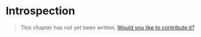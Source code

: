 # Introspection

> This chapter has not yet been written. [Would you like to contribute it?](https://github.com/tanglejs/book/edit/master/introspection.md)
